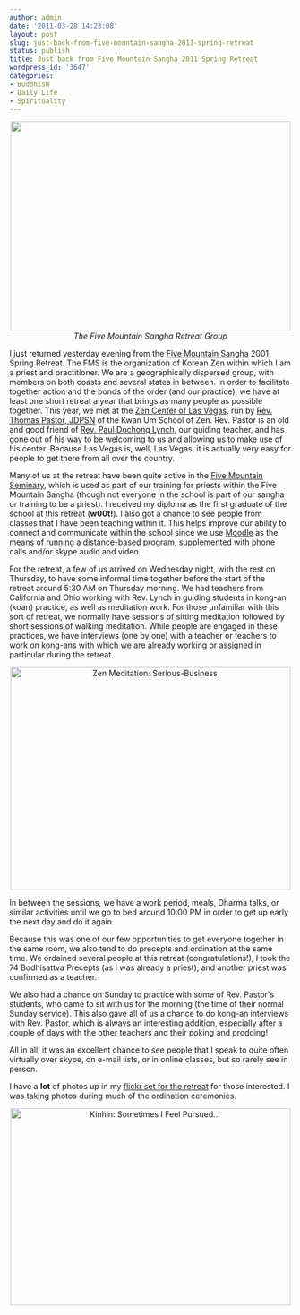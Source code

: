 ```yaml
---
author: admin
date: '2011-03-28 14:23:08'
layout: post
slug: just-back-from-five-mountain-sangha-2011-spring-retreat
status: publish
title: Just back from Five Mountain Sangha 2011 Spring Retreat
wordpress_id: '3647'
categories:
- Buddhism
- Daily Life
- Spirituality
---
```

<p style="text-align: center"><a href="http://www.flickr.com/photos/albill/5566700895/" title="Five Mountain Sangha by albill, on Flickr"><img src="http://farm6.static.flickr.com/5173/5566700895_253b4b9356.jpg" width="500" height="375" alt="" /></a><br><em>The Five Mountain Sangha Retreat Group</em></p>
I just returned yesterday evening from the <a href="http://www.fivemountain.org">Five Mountain Sangha</a> 2001 Spring Retreat. The FMS is the organization of Korean Zen within which I am a priest and practitioner. We are a geographically dispersed group, with members on both coasts and several states in between. In order to facilitate together action and the bonds of the order (and our practice), we have at least one short retreat a year that brings as many people as possible together. This year, we met at the <a href="http://www.lasvegaszencenter.com">Zen Center of Las Vegas</a>, run by <a href="http://www.lasvegaszencenter.com/Guiding_Teacher-Las_Vegas_Zen_Center-Great_Bright_Zen_Las_Vegas-Thom_Pastor.html">Rev. Thomas Pastor, JDPSN</a> of the Kwan Um School of Zen. Rev. Pastor is an old and good friend of <a href="http://www.fivemountain.org/teacher.php">Rev. Paul Dochong Lynch</a>, our guiding teacher, and has gone out of his way to be welcoming to us and allowing us to make use of his center. Because Las Vegas is, well, Las Vegas, it is actually very easy for people to get there from all over the country.

Many of us at the retreat have been quite active in the <a href="http://five-mountain.org/">Five Mountain Seminary</a>, which is used as part of our training for priests within the Five Mountain Sangha (though not everyone in the school is part of our sangha or training to be a priest). I received my diploma as the first graduate of the school at this retreat (<strong>w00t!</strong>). I also got a chance to see people from classes that I have been teaching within it. This helps improve our ability to connect and communicate within the school since we use <a href="http://moodle.org/">Moodle</a> as the means of running a distance-based program, supplemented with phone calls and/or skype audio and video.

For the retreat, a few of us arrived on Wednesday night, with the rest on Thursday, to have some informal time together before the start of the retreat around 5:30 AM on Thursday morning. We had teachers from California and Ohio working with Rev. Lynch in guiding students in kong-an (koan) practice, as well as meditation work. For those unfamiliar with this sort of retreat, we normally have sessions of sitting meditation followed by short sessions of walking meditation. While people are engaged in these practices, we have interviews (one by one) with a teacher or teachers to work on kong-ans with which we are already working or assigned in particular during the retreat.
<p style="text-align: center"><a href="http://www.flickr.com/photos/albill/5568724193/" title="Zen Meditation: Serious-Business by albill, on Flickr"><img src="http://farm6.static.flickr.com/5222/5568724193_b7db4f75d8.jpg" width="500" height="398" alt="Zen Meditation: Serious-Business" /></a></p>
In between the sessions, we have a work period, meals, Dharma talks, or similar activities until we go to bed around 10:00 PM in order to get up early the next day and do it again.

Because this was one of our few opportunities to get everyone together in the same room, we also tend to do precepts and ordination at the same time. We ordained several people at this retreat (congratulations!), I took the 74 Bodhisattva Precepts (as I was already a priest), and another priest was confirmed as a teacher.

We also had a chance on Sunday to practice with some of Rev. Pastor's students, who came to sit with us for the morning (the time of their normal Sunday service). This also gave all of us a chance to do kong-an interviews with Rev. Pastor, which is always an interesting addition, especially after a couple of days with the other teachers and their poking and prodding!

All in all, it was an excellent chance to see people that I speak to quite often virtually over skype, on e-mail lists, or in online classes, but so rarely see in person.

I have a <strong>lot</strong> of photos up in my <a href="http://www.flickr.com/photos/albill/sets/72157626242214913/">flickr set for the retreat</a> for those interested. I was taking photos during much of the ordination ceremonies.

<p style="text-align: center"><a href="http://www.flickr.com/photos/albill/5568735375/" title="Kinhin: Sometimes I Feel Pursued... by albill, on Flickr"><img src="http://farm6.static.flickr.com/5021/5568735375_8e457cb99c.jpg" width="500" height="352" alt="Kinhin: Sometimes I Feel Pursued..." /></a></p>
